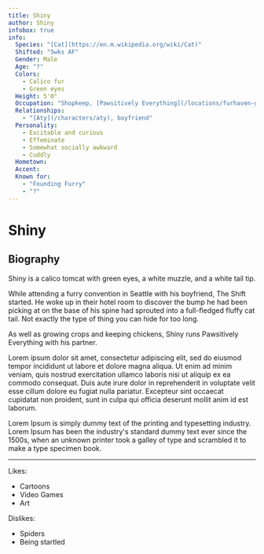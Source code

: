 ```yaml
---
title: Shiny
author: Shiny
infobox: true
info:
  Species: "[Cat](https://en.m.wikipedia.org/wiki/Cat)"
  Shifted: "5wks AF"
  Gender: Male
  Age: "?"
  Colors:
    - Calico fur
    - Green eyes
  Height: 5'0"
  Occupation: "Shopkeep, [Pawsitively Everything](/locations/furhaven-general-store)"
  Relationships:
    - "[Aty](/characters/aty), boyfriend"
  Personality:
    - Excitable and curious
    - Effeminate
    - Somewhat socially awkward
    - Cuddly
  Hometown:
  Accent:
  Known for:
    - "Founding Furry"
    - "?"
---
```


Shiny
=======

## Biography

Shiny is a calico tomcat with green eyes, a white muzzle, and a white tail tip.

While attending a furry convention in Seattle with his boyfriend, The Shift started. He woke up in their hotel room to discover the bump he had been picking at on the base of his spine had sprouted into a full-fledged fluffy cat tail. Not exactly the type of thing you can hide for too long. 

As well as growing crops and keeping chickens, Shiny runs Pawsitively Everything with his partner.

Lorem ipsum dolor sit amet, consectetur adipiscing elit, sed do eiusmod tempor incididunt ut labore et dolore magna aliqua. Ut enim ad minim veniam, quis nostrud exercitation ullamco laboris nisi ut aliquip ex ea commodo consequat. Duis aute irure dolor in reprehenderit in voluptate velit esse cillum dolore eu fugiat nulla pariatur. Excepteur sint occaecat cupidatat non proident, sunt in culpa qui officia deserunt mollit anim id est laborum.

Lorem Ipsum is simply dummy text of the printing and typesetting industry. Lorem Ipsum has been the industry's standard dummy text ever since the 1500s, when an unknown printer took a galley of type and scrambled it to make a type specimen book.

---

Likes:

  * Cartoons
  * Video Games
  * Art

Dislikes:

  * Spiders
  * Being startled
